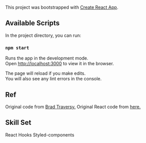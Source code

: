 This project was bootstrapped with [Create React App](https://github.com/facebook/create-react-app).

## Available Scripts

In the project directory, you can run:

### `npm start`

Runs the app in the development mode.<br />
Open [http://localhost:3000](http://localhost:3000) to view it in the browser.

The page will reload if you make edits.<br />
You will also see any lint errors in the console.

## Ref

Original code from [Brad Traversy.](https://github.com/bradtraversy/vanillawebprojects/tree/master/hangman)
Original React code from [here.](https://github.com/codeSTACKr/hangman-react)

## Skill Set

React
Hooks
Styled-components
